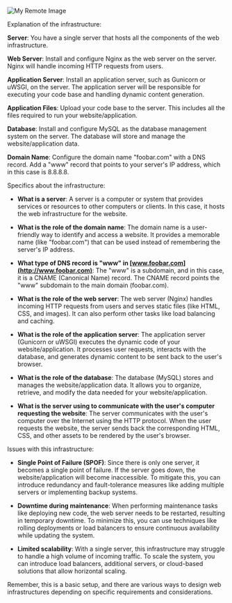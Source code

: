 ![My Remote Image](https://i.imgur.com/E0NGm5T.jpg)

Explanation of the infrastructure:

**Server**: You have a single server that hosts all the components of the web infrastructure.

**Web Server**: Install and configure Nginx as the web server on the server. Nginx will handle incoming HTTP requests from users.

**Application Server**: Install an application server, such as Gunicorn or uWSGI, on the server. The application server will be responsible for executing your code base and handling dynamic content generation.

**Application Files**: Upload your code base to the server. This includes all the files required to run your website/application.

**Database**: Install and configure MySQL as the database management system on the server. The database will store and manage the website/application data.

**Domain Name**: Configure the domain name "foobar.com" with a DNS record. Add a "www" record that points to your server's IP address, which in this case is 8.8.8.8.

Specifics about the infrastructure:

-   **What is a server**: A server is a computer or system that provides services or resources to other computers or clients. In this case, it hosts the web infrastructure for the website.
    
-   **What is the role of the domain name**: The domain name is a user-friendly way to identify and access a website. It provides a memorable name (like "foobar.com") that can be used instead of remembering the server's IP address.
    
-   **What type of DNS record is "www" in [www.foobar.com](http://www.foobar.com)**: The "www" is a subdomain, and in this case, it is a CNAME (Canonical Name) record. The CNAME record points the "www" subdomain to the main domain (foobar.com).
    
-   **What is the role of the web server**: The web server (Nginx) handles incoming HTTP requests from users and serves static files (like HTML, CSS, and images). It can also perform other tasks like load balancing and caching.
    
-   **What is the role of the application server**: The application server (Gunicorn or uWSGI) executes the dynamic code of your website/application. It processes user requests, interacts with the database, and generates dynamic content to be sent back to the user's browser.
    
-   **What is the role of the database**: The database (MySQL) stores and manages the website/application data. It allows you to organize, retrieve, and modify the data needed for your website/application.
    
-   **What is the server using to communicate with the user's computer requesting the website**: The server communicates with the user's computer over the Internet using the HTTP protocol. When the user requests the website, the server sends back the corresponding HTML, CSS, and other assets to be rendered by the user's browser.
    

Issues with this infrastructure:

-   **Single Point of Failure (SPOF)**: Since there is only one server, it becomes a single point of failure. If the server goes down, the website/application will become inaccessible. To mitigate this, you can introduce redundancy and fault-tolerance measures like adding multiple servers or implementing backup systems.
    
-   **Downtime during maintenance**: When performing maintenance tasks like deploying new code, the web server needs to be restarted, resulting in temporary downtime. To minimize this, you can use techniques like rolling deployments or load balancers to ensure continuous availability while updating the system.
    
-   **Limited scalability**: With a single server, this infrastructure may struggle to handle a high volume of incoming traffic. To scale the system, you can introduce load balancers, additional servers, or cloud-based solutions that allow horizontal scaling.
    

Remember, this is a basic setup, and there are various ways to design web infrastructures depending on specific requirements and considerations.